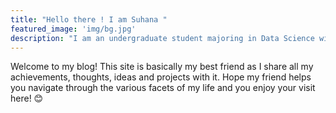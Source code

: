 ```yaml
---
title: "Hello there ! I am Suhana "
featured_image: 'img/bg.jpg'
description: "I am an undergraduate student majoring in Data Science with a minor in Biological Sciences..."
---
```

Welcome to my blog!
This site is basically my best friend as I share all my achievements, thoughts, ideas and projects with it. Hope my friend helps you navigate through the various facets of my life and you enjoy your visit here! :blush:
